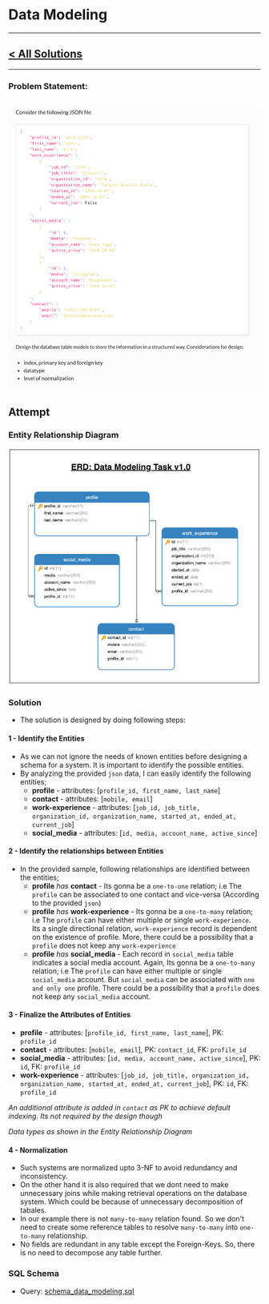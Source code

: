 # Data Modeling #
---
## [< All Solutions](https://github.com/naeemark/assessment-pulsifi) ##
---

### Problem Statement:
![Problem](../screenshots/data_modeling.png)
---

## Attempt ##

### Entity Relationship Diagram ###
![Problem](../screenshots/erd_data_modeling.png)

### Solution ###
- The solution is designed by doing following steps:

#### **1 - Identify the Entities** ####
- As we can not ignore the needs of known entities before designing a schema for a system. It is important to identify the possible entities.
- By analyzing the provided `json` data, I can easily identify the following entities;
  - **profile** - attributes: [`profile_id, first_name, last_name`]
  - **contact** - attributes: [`mobile, email`]
  - **work-experience** - attributes: [`job_id, job_title, organization_id, organization_name, started_at, ended_at, current_job`]
  - **social_media** - attributes: [`id, media, account_name, active_since`]

#### **2 - Identify the relationships between Entities** ####
- In the provided sample, following relationships are identified between the entities;
  - **profile** *has* **contact** - Its gonna be a `one-to-one` relation; i.e The `profile` can be associated to one contact and vice-versa (According to the provided `json`)
  - **profile** *has* **work-experience** - Its gonna be a `one-to-many` relation; i.e The `profile` can have either multiple or single `work-experience`.  Its a single directional relation, `work-experience` record is dependent on the existence of profile. More, there could be a possibility that a `profile` does not keep any `work-experience`
  - **profile** *has* **social_media** - Each record in `social_media` table indicates a social media account. Again, Its gonna be a `one-to-many` relation; i.e The `profile` can have either multiple or single `social_media` account. But `social_media` can be associated with `one and only one` profile. There could be a possibility that a `profile` does not keep any `social_media` account.

#### **3 - Finalize the Attributes of Entities** ####
 - **profile** - attributes: [`profile_id, first_name, last_name`], PK: `profile_id`
 - **contact** - attributes: [`mobile, email`], PK: `contact_id`, FK: `profile_id`
 - **social_media** - attributes: [`id, media, account_name, active_since`], PK: `id`, FK: `profile_id`
 - **work-experience** - attributes: [`job_id, job_title, organization_id, organization_name, started_at, ended_at, current_job`], PK: `id`, FK: `profile_id`

 *An additional attribute is added in `contact` as PK to achieve default indexing. Its not required by the design though*
 
 *Data types as shown in the Entity Relationship Diagram*

#### **4 - Normalization** ####
- Such systems are normalized upto 3-NF to avoid redundancy and inconsistency.
- On the other hand it is also required that we dont need to make unnecessary joins while making retrieval operations on the database system. Which could be because of unnecessary decomposition of tabales.
- In our example there is not `many-to-many` relation found. So we don't need to create some reference tables to resolve `many-to-many` into `one-to-many` relationship.
- No fields are redundant in any table except the Foreign-Keys. So, there is no need to decompose any table further. 



### SQL Schema ###
- Query: [schema_data_modeling.sql](../data_modeling/schema_data_modeling.sql)
